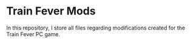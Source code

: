 # Train Fever Mods
In this repository, I store all files regarding modifications created for the Train Fever PC game.
